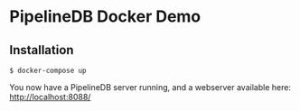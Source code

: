 # PipelineDB Docker Demo


## Installation

    $ docker-compose up

You now have a PipelineDB server running, and a webserver available here: [http://localhost:8088/](http://localhost:8088/)

